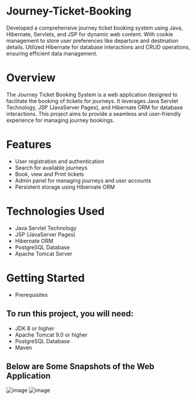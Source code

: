 # Journey-Ticket-Booking
Developed a comprehensive journey ticket booking system using Java, Hibernate, Servlets, and JSP for dynamic web content. With cookie management to store user preferences like departure and destination details. Utilized Hibernate for database interactions and CRUD operations, ensuring efficient data management.

# Overview

The Journey Ticket Booking System is a web application designed to facilitate the booking of tickets for journeys. It leverages Java Servlet Technology, JSP (JavaServer Pages), and Hibernate ORM for database interactions. This project aims to provide a seamless and user-friendly experience for managing journey bookings.

# Features
- User registration and authentication
- Search for available journeys
- Book, view and Print tickets
- Admin panel for managing journeys and user accounts
- Persistent storage using Hibernate ORM
# Technologies Used
- Java Servlet Technology
- JSP (JavaServer Pages)
- Hibernate ORM
- PostgreSQL Database
- Apache Tomcat Server
# Getting Started
- Prerequisites
## To run this project, you will need:

- JDK 8 or higher
- Apache Tomcat 9.0 or higher
- PostgreSQL Database
- Maven

## Below are Some Snapshots of the Web Application
![image](https://github.com/hardikshelar/Journey-Ticket-Booking/assets/90783840/1413afc2-a74a-442c-9cee-28b0078c3922)
![image](https://github.com/hardikshelar/Journey-Ticket-Booking/assets/90783840/9577e65f-8079-4429-b388-5c41ed0cc4ea)


